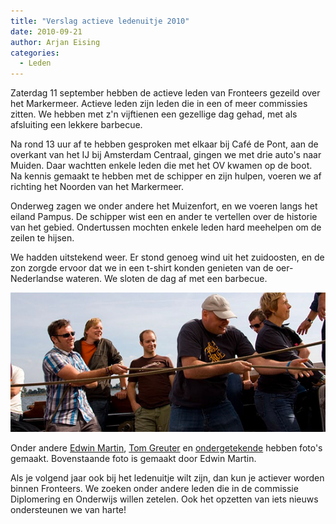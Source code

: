 ```yaml
---
title: "Verslag actieve ledenuitje 2010"
date: 2010-09-21
author: Arjan Eising
categories: 
  - Leden
---
```

Zaterdag 11 september hebben de actieve leden van Fronteers gezeild over het Markermeer. Actieve leden zijn leden die in een of meer commissies zitten. We hebben met z'n vijftienen een gezellige dag gehad, met als afsluiting een lekkere barbecue.

Na rond 13 uur af te hebben gesproken met elkaar bij Café de Pont, aan de overkant van het IJ bij Amsterdam Centraal, gingen we met drie auto's naar Muiden. Daar wachtten enkele leden die met het OV kwamen op de boot. Na kennis gemaakt te hebben met de schipper en zijn hulpen, voeren we af richting het Noorden van het Markermeer.

Onderweg zagen we onder andere het Muizenfort, en we voeren langs het eiland Pampus. De schipper wist een en ander te vertellen over de historie van het gebied. Ondertussen mochten enkele leden hard meehelpen om de zeilen te hijsen.

We hadden uitstekend weer. Er stond genoeg wind uit het zuidoosten, en de zon zorgde ervoor dat we in een t-shirt konden genieten van de oer-Nederlandse wateren. We sloten de dag af met een barbecue.

![Enkele leden hard aan het werk om de zeilen te heisen.](/_img/2010/09/actieve-leden-uitje.jpg)

Onder andere [Edwin Martin](http://picasaweb.google.nl/100182639623410231517/FronteersVrijwilligersdag2010), [Tom Greuter](http://www.flickr.com/photos/tomgreuter/tags/fronteerszeilen2010/) en [ondergetekende](http://www.flickr.com/photos/arjaneising/sets/72157624981868442/) hebben foto's gemaakt. Bovenstaande foto is gemaakt door Edwin Martin.

Als je volgend jaar ook bij het ledenuitje wilt zijn, dan kun je actiever worden binnen Fronteers. We zoeken onder andere leden die in de commissie Diplomering en Onderwijs willen zetelen. Ook het opzetten van iets nieuws ondersteunen we van harte!
